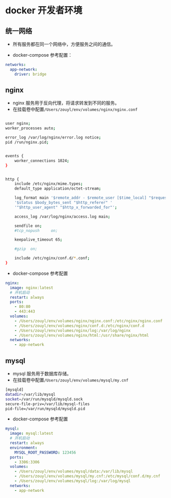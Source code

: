 # docker 开发者环境

## 统一网络

- 所有服务都在同一个网络中，方便服务之间的通信。

- docker-compose 参考配置：

```yaml
networks:
  app-network:
    driver: bridge
```

## nginx

- nginx 服务用于反向代理，将请求转发到不同的服务。
- 在挂载卷中配置`/Users/zouyl/env/volumes/nginx/nginx.conf`

```bash

user nginx;
worker_processes auto;

error_log /var/log/nginx/error.log notice;
pid /run/nginx.pid;


events {
    worker_connections 1024;
}


http {
    include /etc/nginx/mime.types;
    default_type application/octet-stream;

    log_format main '$remote_addr - $remote_user [$time_local] "$request" '
    '$status $body_bytes_sent "$http_referer" '
    '"$http_user_agent" "$http_x_forwarded_for"';

    access_log /var/log/nginx/access.log main;

    sendfile on;
    #tcp_nopush     on;

    keepalive_timeout 65;

    #gzip  on;

    include /etc/nginx/conf.d/*.conf;
}

```

- docker-compose 参考配置

```yaml
nginx:
  image: nginx:latest
  # 开机启动
  restart: always
  ports:
    - 80:80
    - 443:443
  volumes:
    - /Users/zouyl/env/volumes/nginx/nginx.conf:/etc/nginx/nginx.conf
    - /Users/zouyl/env/volumes/nginx/conf.d:/etc/nginx/conf.d
    - /Users/zouyl/env/volumes/nginx/log:/var/log/nginx
    - /Users/zouyl/env/volumes/nginx/html:/usr/share/nginx/html
  networks:
    - app-network
```

## mysql

- mysql 服务用于数据库存储。
- 在挂载卷中配置`/Users/zouyl/env/volumes/mysql/my.cnf`

```bash
[mysqld]
datadir=/var/lib/mysql
socket=/var/run/mysqld/mysqld.sock
secure-file-priv=/var/lib/mysql-files
pid-file=/var/run/mysqld/mysqld.pid
```

- docker-compose 参考配置

```yaml
mysql:
  image: mysql:latest
  # 开机启动
  restart: always
  environment:
    MYSQL_ROOT_PASSWORD: 123456
  ports:
    - 3306:3306
  volumes:
    - /Users/zouyl/env/volumes/mysql/data:/var/lib/mysql
    - /Users/zouyl/env/volumes/mysql/my.cnf:/etc/mysql/conf.d/my.cnf
    - /Users/zouyl/env/volumes/mysql/log:/var/log/mysql
  networks:
    - app-network
```
